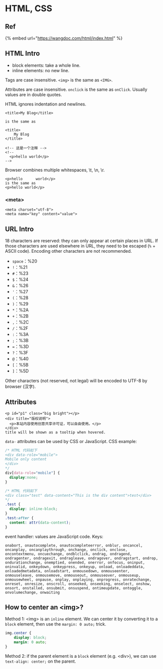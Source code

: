 # HTML, CSS

## Ref

{% embed url="https://wangdoc.com/html/index.html" %}

## HTML Intro

* block elements: take a whole line.
* inline elements: no new line.

Tags are case insensitive. `<img>` is the same as `<IMG>`.

Attributes are case insensitive. `onclick` is the same as `onClick`. Usually values are in double quotes.

HTML ignores indentation and newlines.

```markup
<title>My Blog</title>

is the same as

<title>
    My Blog
</title>

<!-- 这是一个注释 -->
<!--
  <p>hello world</p>
-->
```

Browser combines multiple whitespaces, \t, \n, \r.

```markup
<p>hello      world</p>
is the same as
<p>hello world</p>
```

### &lt;meta&gt;

```markup
<meta charset="utf-8">
<meta name="key" content="value">
```

## URL Intro

18 characters are reserved: they can only appear at certain places in URL. If those characters are used elsewhere in URL, they need to be escaped \(`%` + ASCII code\). Encoding other characters are not recommended.

* `space`：%20
* `!`：%21
* `#`：%23
* `$`：%24
* `&`：%26
* `'`：%27
* `(`：%28
* `)`：%29
* `*`：%2A
* `+`：%2B
* `,`：%2C
* `/`：%2F
* `:`：%3A
* `;`：%3B
* `=`：%3D
* `?`：%3F
* `@`：%40
* `[`：%5B
* `]`：%5D

Other characters \(not reserved, not legal\) will be encoded to UTF-8 by browser \(汉字\).

## Attributes

```markup
<p id="p1" class="big bright"></p>
<div title="版权说明">
  <p>本站内容使用创意共享许可证，可以自由使用。</p>
</div>
title will be shown as a tooltip when hovered.
```

`data-` attributes can be used by CSS or JavaScript. CSS example:

```css
/* HTML 代码如下
<div data-role="mobile">
Mobile only content
</div>
*/
div[data-role="mobile"] {
  display:none;
}

/* HTML 代码如下
<div class="test" data-content="This is the div content">test</div>​
*/
.test {
  display: inline-block;
}
.test:after {
  content: attr(data-content);
}
```

event handler: values are JavaScript code. Keys:

`onabort, onautocomplete, onautocompleteerror, onblur, oncancel, oncanplay, oncanplaythrough, onchange, onclick, onclose, oncontextmenu, oncuechange, ondblclick, ondrag, ondragend, ondragenter, ondragexit, ondragleave, ondragover, ondragstart, ondrop, ondurationchange, onemptied, onended, onerror, onfocus, oninput, oninvalid, onkeydown, onkeypress, onkeyup, onload, onloadeddata, onloadedmetadata, onloadstart, onmousedown, onmouseenter, onmouseleave, onmousemove, onmouseout, onmouseover, onmouseup, onmousewheel, onpause, onplay, onplaying, onprogress, onratechange, onreset, onresize, onscroll, onseeked, onseeking, onselect, onshow, onsort, onstalled, onsubmit, onsuspend, ontimeupdate, ontoggle, onvolumechange, onwaiting`

## How to center an &lt;img&gt;?

Method 1: &lt;img&gt; is an `inline` element. We can center it by converting it to a `block` element, then use the `margin: 0 auto;` trick.

```css
img.center {
    display: block;
    margin: 0 auto;
}
```

Method 2: if the parent element is a `block` element \(e.g. &lt;div&gt;\), we can use `text-align: center;` on the parent.

